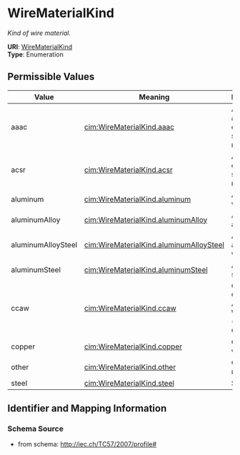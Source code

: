 # WireMaterialKind




_Kind of wire material._



**URI**: [WireMaterialKind](WireMaterialKind)<br />
**Type**: Enumeration

## Permissible Values

| Value | Meaning | Description |
| --- | --- | --- |
| aaac | [cim:WireMaterialKind.aaac](http://iec.ch/TC57/CIM-generic#WireMaterialKind.aaac) | Aluminum-alloy conductor steel reinforced |
| acsr | [cim:WireMaterialKind.acsr](http://iec.ch/TC57/CIM-generic#WireMaterialKind.acsr) | Aluminum conductor steel reinforced |
| aluminum | [cim:WireMaterialKind.aluminum](http://iec.ch/TC57/CIM-generic#WireMaterialKind.aluminum) | Aluminum wire |
| aluminumAlloy | [cim:WireMaterialKind.aluminumAlloy](http://iec.ch/TC57/CIM-generic#WireMaterialKind.aluminumAlloy) | Aluminum-alloy wire |
| aluminumAlloySteel | [cim:WireMaterialKind.aluminumAlloySteel](http://iec.ch/TC57/CIM-generic#WireMaterialKind.aluminumAlloySteel) | Aluminum-alloy-steel wire |
| aluminumSteel | [cim:WireMaterialKind.aluminumSteel](http://iec.ch/TC57/CIM-generic#WireMaterialKind.aluminumSteel) | Aluminum-steel wire |
| ccaw | [cim:WireMaterialKind.ccaw](http://iec.ch/TC57/CIM-generic#WireMaterialKind.ccaw) | Cooper-Clad Aluminum Wire (CCAW or CCA) |
| copper | [cim:WireMaterialKind.copper](http://iec.ch/TC57/CIM-generic#WireMaterialKind.copper) | Copper wire |
| other | [cim:WireMaterialKind.other](http://iec.ch/TC57/CIM-generic#WireMaterialKind.other) | Other wire material |
| steel | [cim:WireMaterialKind.steel](http://iec.ch/TC57/CIM-generic#WireMaterialKind.steel) | Steel wire |








## Identifier and Mapping Information







### Schema Source


* from schema: http://iec.ch/TC57/2007/profile#




